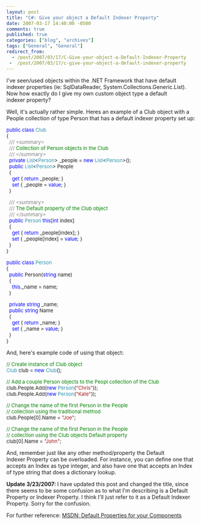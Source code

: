 ```yaml
---
layout: post
title: "C#: Give your object a Default Indexer Property"
date: 2007-03-17 14:40:00 -0500
comments: true
published: true
categories: ["blog", "archives"]
tags: ["General", "General"]
redirect_from: 
  - /post/2007/03/17/C-Give-your-object-a-Default-Indexer-Property
 -  /post/2007/03/17/c-give-your-object-a-default-indexer-property
---
```

<!-- more -->
<P>I've seen/used objects within the .NET Framework that have default indexer&nbsp;properties (ie: SqlDataReader, System.Collections.Generic.List). Now how exactly do I give my own custom object type a default indexer&nbsp;property?</P>
<P>Well, it's actually rather simple. Heres an example of a Club object with a People collection of type Person that has a default indexer&nbsp;property set up:</P><FONT color=#0000ff size=2>
<P>public</FONT><FONT size=2> </FONT><FONT color=#0000ff size=2>class</FONT><FONT size=2> </FONT><FONT color=#2b91af size=2>Club<BR></FONT><FONT size=2>{<BR></FONT><FONT color=#808080 size=2>&nbsp; ///</FONT><FONT color=#008000 size=2> </FONT><FONT color=#808080 size=2>&lt;summary&gt;<BR></FONT><FONT color=#808080 size=2>&nbsp; ///</FONT><FONT color=#008000 size=2> Collection of Person objects in the Club<BR></FONT><FONT color=#808080 size=2>&nbsp; ///</FONT><FONT color=#008000 size=2> </FONT><FONT color=#808080 size=2>&lt;/summary&gt;<BR></FONT><FONT color=#0000ff size=2>&nbsp; private</FONT><FONT size=2> </FONT><FONT color=#2b91af size=2>List</FONT><FONT size=2>&lt;</FONT><FONT color=#2b91af size=2>Person</FONT><FONT size=2>&gt; _people = </FONT><FONT color=#0000ff size=2>new</FONT><FONT size=2> </FONT><FONT color=#2b91af size=2>List</FONT><FONT size=2>&lt;</FONT><FONT color=#2b91af size=2>Person</FONT><FONT size=2>&gt;();<BR></FONT><FONT color=#0000ff size=2>&nbsp; public</FONT><FONT size=2> </FONT><FONT color=#2b91af size=2>List</FONT><FONT size=2>&lt;</FONT><FONT color=#2b91af size=2>Person</FONT><FONT size=2>&gt; People<BR>&nbsp; {<BR></FONT><FONT color=#0000ff size=2>&nbsp;&nbsp;&nbsp; get</FONT><FONT size=2> { </FONT><FONT color=#0000ff size=2>return</FONT><FONT size=2> _people; }<BR></FONT><FONT color=#0000ff size=2>&nbsp;&nbsp;&nbsp; set</FONT><FONT size=2> { _people = </FONT><FONT color=#0000ff size=2>value</FONT><FONT size=2>; }<BR>&nbsp; }</P>
<P></FONT><FONT color=#808080 size=2>&nbsp; ///</FONT><FONT color=#008000 size=2> </FONT><FONT color=#808080 size=2>&lt;summary&gt;<BR></FONT><FONT color=#808080 size=2>&nbsp; ///</FONT><FONT color=#008000 size=2> The Default property of the Club object<BR></FONT><FONT color=#808080 size=2>&nbsp; ///</FONT><FONT color=#008000 size=2> </FONT><FONT color=#808080 size=2>&lt;/summary&gt;<BR></FONT><FONT color=#0000ff size=2>&nbsp; public</FONT><FONT size=2> </FONT><FONT color=#2b91af size=2>Person</FONT><FONT size=2> </FONT><FONT color=#0000ff size=2>this</FONT><FONT size=2>[</FONT><FONT color=#0000ff size=2>int</FONT><FONT size=2> index]<BR>&nbsp; {<BR></FONT><FONT color=#0000ff size=2>&nbsp;&nbsp; &nbsp;get</FONT><FONT size=2> { </FONT><FONT color=#0000ff size=2>return</FONT><FONT size=2> _people[index]; }<BR></FONT><FONT color=#0000ff size=2>&nbsp;&nbsp;&nbsp; set</FONT><FONT size=2> { _people[index] = </FONT><FONT color=#0000ff size=2>value</FONT><FONT size=2>; }<BR>&nbsp; }<BR>}</P>
<P></FONT><FONT color=#0000ff size=2>public</FONT><FONT size=2> </FONT><FONT color=#0000ff size=2>class</FONT><FONT size=2> </FONT><FONT color=#2b91af size=2>Person<BR></FONT><FONT size=2>{<BR></FONT><FONT color=#0000ff size=2>&nbsp; public</FONT><FONT size=2> Person(</FONT><FONT color=#0000ff size=2>string</FONT><FONT size=2> name)<BR>&nbsp; {<BR></FONT><FONT color=#0000ff size=2>&nbsp;&nbsp;&nbsp; this</FONT><FONT size=2>._name = name;<BR>&nbsp; }</P>
<P></FONT><FONT color=#0000ff size=2>&nbsp; private</FONT><FONT size=2> </FONT><FONT color=#0000ff size=2>string</FONT><FONT size=2> _name;<BR></FONT><FONT color=#0000ff size=2>&nbsp; public</FONT><FONT size=2> </FONT><FONT color=#0000ff size=2>string</FONT><FONT size=2> Name<BR>&nbsp; {<BR></FONT><FONT color=#0000ff size=2>&nbsp;&nbsp;&nbsp; get</FONT><FONT size=2> { </FONT><FONT color=#0000ff size=2>return</FONT><FONT size=2> _name; }<BR></FONT><FONT color=#0000ff size=2>&nbsp;&nbsp;&nbsp; set</FONT><FONT size=2> { _name = </FONT><FONT color=#0000ff size=2>value</FONT><FONT size=2>; }<BR>&nbsp; }<BR>}</P></FONT>
<P>And, here's example code of using that object:</P><FONT color=#008000 size=2>
<P>// Create instance of Club object<BR></FONT><FONT color=#2b91af size=2>Club</FONT><FONT size=2> club = </FONT><FONT color=#0000ff size=2>new</FONT><FONT size=2> </FONT><FONT color=#2b91af size=2>Club</FONT><FONT size=2>();</P>
<P></P>
<P></FONT><FONT color=#008000 size=2>// Add a couple Person objects to the Peopl collection of the Club<BR></FONT><FONT size=2>club.People.Add(</FONT><FONT color=#0000ff size=2>new</FONT><FONT size=2> </FONT><FONT color=#2b91af size=2>Person</FONT><FONT size=2>(</FONT><FONT color=#a31515 size=2>"Chris"</FONT><FONT size=2>));<BR>club.People.Add(</FONT><FONT color=#0000ff size=2>new</FONT><FONT size=2> </FONT><FONT color=#2b91af size=2>Person</FONT><FONT size=2>(</FONT><FONT color=#a31515 size=2>"Kate"</FONT><FONT size=2>));</P>
<P></FONT><FONT color=#008000 size=2>// Change the name of the first Person in the People<BR></FONT><FONT color=#008000 size=2>// collection using the traditional method<BR></FONT><FONT size=2>club.People[0].Name = </FONT><FONT color=#a31515 size=2>"Joe"</FONT><FONT size=2>;</P>
<P></FONT><FONT color=#008000 size=2>// Change the name of the first Person in the People<BR></FONT><FONT color=#008000 size=2>// collection using the Club objects Default property<BR></FONT><FONT size=2>club[0].Name = </FONT><FONT color=#a31515 size=2>"John"</FONT><FONT size=2>;</FONT></P>
<P>And, remember just like any other method/property the Default Indexer&nbsp;Property can be overloaded. For instance, you can define one that accepts an Index as type integer, and also have one that accepts an Index of type string that does a dictionary lookup.</P>
<P><STRONG>Update 3/23/2007: </STRONG>I have updated this post and changed the title, since there seems to be some confusion as to&nbsp;what I'm describing is a Default Property or Indexer Property. I think I'll just refer to it as a Default Indexer Property. Sorry for the confusion.</P>
<P>For further reference: <A href="http://msdn2.microsoft.com/en-us/library/2b6akew6(VS.71).aspx">MSDN: Default Properties for your Components</A></P>
